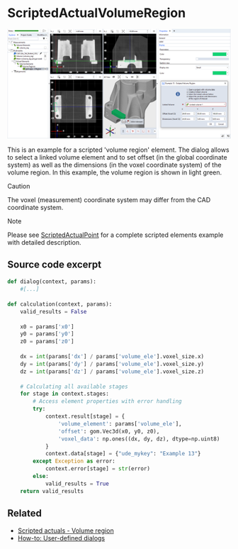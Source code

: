 # ScriptedActualVolumeRegion

![Scripted volume region example](scripted_actual_volume_region.png)

This is an example for a scripted 'volume region' element. The dialog allows to select a linked volume element and to set offset (in the global coordinate system) as well as the dimensions (in the voxel coordinate system) of the volume region. In this example, the volume region is shown in light green.

> [!CAUTION]
> The voxel (measurement) coordinate system may differ from the CAD coordinate system. 

> [!NOTE]
> Please see [ScriptedActualPoint](https://github.com/ZEISS/zeiss-inspect-app-examples/blob/dev/AppExamples/scripted_actuals/ScriptedActualPoint/doc/Documentation.md) for a complete scripted elements example with detailed description.

## Source code excerpt

```python
def dialog(context, params):
    #[...]

def calculation(context, params):
    valid_results = False

    x0 = params['x0']
    y0 = params['y0']
    z0 = params['z0']

    dx = int(params['dx'] / params['volume_ele'].voxel_size.x)
    dy = int(params['dy'] / params['volume_ele'].voxel_size.y)
    dz = int(params['dz'] / params['volume_ele'].voxel_size.z)

    # Calculating all available stages
    for stage in context.stages:
        # Access element properties with error handling
        try:
            context.result[stage] = {
                'volume_element': params['volume_ele'],
                'offset': gom.Vec3d(x0, y0, z0),
                'voxel_data': np.ones((dx, dy, dz), dtype=np.uint8)
            }
            context.data[stage] = {"ude_mykey": "Example 13"}
        except Exception as error:
            context.error[stage] = str(error)
        else:
            valid_results = True
    return valid_results
```

## Related

* [Scripted actuals - Volume region](https://zeissiqs.github.io/zeiss-inspect-addon-api/2025/python_api/scripted_elements_api.md#volume-region)
* [How-to: User-defined dialogs](https://zeissiqs.github.io/zeiss-inspect-addon-api/2025/howtos/python_api_introduction/user_defined_dialogs.md)
